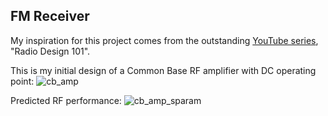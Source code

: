 ## FM Receiver
My inspiration for this project comes from the outstanding [YouTube series](https://www.youtube.com/watch?v=r_p7AHsSOdw&list=PL9Ox3wpnB0kqekAyz6blg4YdvoEMoJNJY), "Radio Design 101". 


This is my initial design of a Common Base RF amplifier with DC operating point: 
![cb_amp](https://github.com/user-attachments/assets/02ed81b2-87ec-4be7-87fa-f3cb74385aaf)

Predicted RF performance: 
![cb_amp_sparam](https://github.com/user-attachments/assets/4583d7ae-c089-40c1-800d-a73366224222)
